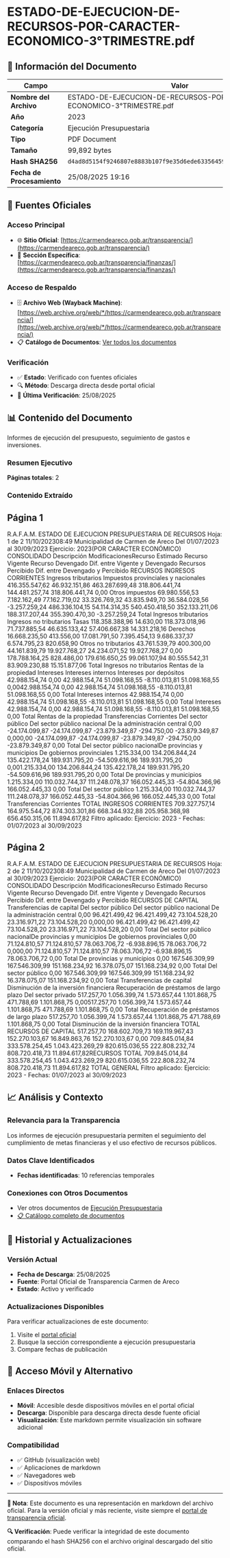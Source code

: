 # ESTADO-DE-EJECUCION-DE-RECURSOS-POR-CARACTER-ECONOMICO-3°TRIMESTRE.pdf

## 📄 Información del Documento

| Campo | Valor |
|-------|--------|
| **Nombre del Archivo** | ESTADO-DE-EJECUCION-DE-RECURSOS-POR-CARACTER-ECONOMICO-3°TRIMESTRE.pdf |
| **Año** | 2023 |
| **Categoría** | Ejecución Presupuestaria |
| **Tipo** | PDF Document |
| **Tamaño** | 99,892 bytes |
| **Hash SHA256** | `d4ad8d5154f9246807e8883b107f9e35d6ede6335645958e37c7c6707d6760b6` |
| **Fecha de Procesamiento** | 25/08/2025 19:16 |

## 🔗 Fuentes Oficiales

### Acceso Principal
- 🌐 **Sitio Oficial**: [https://carmendeareco.gob.ar/transparencia/](https://carmendeareco.gob.ar/transparencia/)
- 📁 **Sección Específica**: [https://carmendeareco.gob.ar/transparencia/finanzas/](https://carmendeareco.gob.ar/transparencia/finanzas/)

### Acceso de Respaldo
- 🗄️ **Archivo Web (Wayback Machine)**: [https://web.archive.org/web/*/https://carmendeareco.gob.ar/transparencia/](https://web.archive.org/web/*/https://carmendeareco.gob.ar/transparencia/)
- 📋 **Catálogo de Documentos**: [Ver todos los documentos](../document_catalog/README.md)

### Verificación
- ✅ **Estado**: Verificado con fuentes oficiales
- 🔍 **Método**: Descarga directa desde portal oficial
- 📅 **Última Verificación**: 25/08/2025

## 📊 Contenido del Documento

Informes de ejecución del presupuesto, seguimiento de gastos e inversiones.

### Resumen Ejecutivo

**Páginas totales**: 2

### Contenido Extraído

## Página 1

R.A.F.A.M.
ESTADO DE EJECUCION PRESUPUESTARIA DE RECURSOS Hoja: 1 de 2
11/10/202308:49
Municipalidad de
Carmen de Areco Del 01/07/2023 al 30/09/2023 Ejercicio: 2023(POR CARACTER ECONÓMICO) 
CONSOLIDADO
Descripción ModificacionesRecurso 
Estimado Recurso 
Vigente Recurso 
Devengado Dif. entre 
Vigente y 
Devengado Recursos 
Percibido Dif. entre 
Devengado y 
Percibido 
RECURSOS
INGRESOS CORRIENTES
Ingresos tributarios
Impuestos provinciales y nacionales 416.355.547,62 46.932.151,86 463.287.699,48 318.806.441,74 144.481.257,74 318.806.441,74 0,00
Otros impuestos 69.980.556,53 7.182.162,49 77.162.719,02 33.326.769,32 43.835.949,70 36.584.028,56 -3.257.259,24
486.336.104,15 54.114.314,35 540.450.418,50 352.133.211,06 188.317.207,44 355.390.470,30 -3.257.259,24 Total Ingresos tributarios
Ingresos no tributarios
Tasas 118.358.388,96 14.630,00 118.373.018,96 71.737.885,54 46.635.133,42 57.406.667,38 14.331.218,16
Derechos 16.668.235,50 413.556,00 17.081.791,50 7.395.454,13 9.686.337,37 6.574.795,23 820.658,90
Otros no tributarios 43.761.539,79 400.300,00 44.161.839,79 19.927.768,27 24.234.071,52 19.927.768,27 0,00
178.788.164,25 828.486,00 179.616.650,25 99.061.107,94 80.555.542,31 83.909.230,88 15.151.877,06 Total Ingresos no tributarios
Rentas de la propiedad
Intereses
Intereses internos
Intereses por depósitos 42.988.154,74 0,00 42.988.154,74 51.098.168,55 -8.110.013,81 51.098.168,55 0,0042.988.154,74 0,00 42.988.154,74 51.098.168,55 -8.110.013,81 51.098.168,55 0,00
Total Intereses internos
42.988.154,74 0,00 42.988.154,74 51.098.168,55 -8.110.013,81 51.098.168,55 0,00 Total Intereses
42.988.154,74 0,00 42.988.154,74 51.098.168,55 -8.110.013,81 51.098.168,55 0,00 Total Rentas de la propiedad
Transferencias Corrientes
Del sector público
Del sector público nacional
De la administración central 0,00 -24.174.099,87 -24.174.099,87 -23.879.349,87 -294.750,00 -23.879.349,87 0,000,00 -24.174.099,87 -24.174.099,87 -23.879.349,87 -294.750,00 -23.879.349,87 0,00
Total Del sector público nacionalDe provincias y municipios
De gobiernos provinciales
1.215.334,00 134.206.844,24 135.422.178,24 189.931.795,20 -54.509.616,96 189.931.795,20 0,001.215.334,00 134.206.844,24 135.422.178,24 189.931.795,20 -54.509.616,96 189.931.795,20 0,00
Total De provincias y municipios
1.215.334,00 110.032.744,37 111.248.078,37 166.052.445,33 -54.804.366,96 166.052.445,33 0,00 Total Del sector público
1.215.334,00 110.032.744,37 111.248.078,37 166.052.445,33 -54.804.366,96 166.052.445,33 0,00 Total Transferencias Corrientes
TOTAL INGRESOS CORRIENTES 709.327.757,14 164.975.544,72 874.303.301,86 668.344.932,88 205.958.368,98 656.450.315,06 11.894.617,82
Filtro aplicado: Ejercicio: 2023 -  Fechas: 01/07/2023 al 30/09/2023

## Página 2

R.A.F.A.M.
ESTADO DE EJECUCION PRESUPUESTARIA DE RECURSOS Hoja: 2 de 2
11/10/202308:49
Municipalidad de
Carmen de Areco Del 01/07/2023 al 30/09/2023 Ejercicio: 2023(POR CARACTER ECONÓMICO) 
CONSOLIDADO
Descripción ModificacionesRecurso 
Estimado Recurso 
Vigente Recurso 
Devengado Dif. entre 
Vigente y 
Devengado Recursos 
Percibido Dif. entre 
Devengado y 
Percibido 
RECURSOS DE CAPITAL
Transferencias de capital
Del sector público
Del sector público nacional
De la administración central 0,00 96.421.499,42 96.421.499,42 73.104.528,20 23.316.971,22 73.104.528,20 0,000,00 96.421.499,42 96.421.499,42 73.104.528,20 23.316.971,22 73.104.528,20 0,00
Total Del sector público nacionalDe provincias y municipios
De gobiernos provinciales
0,00 71.124.810,57 71.124.810,57 78.063.706,72 -6.938.896,15 78.063.706,72 0,000,00 71.124.810,57 71.124.810,57 78.063.706,72 -6.938.896,15 78.063.706,72 0,00
Total De provincias y municipios
0,00 167.546.309,99 167.546.309,99 151.168.234,92 16.378.075,07 151.168.234,92 0,00 Total Del sector público
0,00 167.546.309,99 167.546.309,99 151.168.234,92 16.378.075,07 151.168.234,92 0,00 Total Transferencias de capital
Disminución de la inversión financiera
Recuperación de préstamos de largo plazo
Del sector privado 517.257,70 1.056.399,74 1.573.657,44 1.101.868,75 471.788,69 1.101.868,75 0,00517.257,70 1.056.399,74 1.573.657,44 1.101.868,75 471.788,69 1.101.868,75 0,00
Total Recuperación de préstamos de largo plazo
517.257,70 1.056.399,74 1.573.657,44 1.101.868,75 471.788,69 1.101.868,75 0,00 Total Disminución de la inversión financiera
TOTAL RECURSOS DE CAPITAL 517.257,70 168.602.709,73 169.119.967,43 152.270.103,67 16.849.863,76 152.270.103,67 0,00
709.845.014,84 333.578.254,45 1.043.423.269,29 820.615.036,55 222.808.232,74 808.720.418,73 11.894.617,82RECURSOS TOTAL
709.845.014,84 333.578.254,45 1.043.423.269,29 820.615.036,55 222.808.232,74 808.720.418,73 11.894.617,82 TOTAL GENERAL
Filtro aplicado: Ejercicio: 2023 -  Fechas: 01/07/2023 al 30/09/2023



## 📈 Análisis y Contexto

### Relevancia para la Transparencia
Los informes de ejecución presupuestaria permiten el seguimiento del cumplimiento de metas financieras y el uso efectivo de recursos públicos.

### Datos Clave Identificados
- **Fechas identificadas**: 10 referencias temporales

### Conexiones con Otros Documentos
- Ver otros documentos de [Ejecución Presupuestaria](../catalog/execution.md)
- [📋 Catálogo completo de documentos](../document_catalog/README.md)

## 🔄 Historial y Actualizaciones

### Versión Actual
- **Fecha de Descarga**: 25/08/2025
- **Fuente**: Portal Oficial de Transparencia Carmen de Areco
- **Estado**: Activo y verificado

### Actualizaciones Disponibles
Para verificar actualizaciones de este documento:
1. Visite el [portal oficial](https://carmendeareco.gob.ar/transparencia/)
2. Busque la sección correspondiente a ejecución presupuestaria
3. Compare fechas de publicación

## 📱 Acceso Móvil y Alternativo

### Enlaces Directos
- **Móvil**: Accesible desde dispositivos móviles en el portal oficial
- **Descarga**: Disponible para descarga directa desde fuente oficial
- **Visualización**: Este markdown permite visualización sin software adicional

### Compatibilidad
- ✅ GitHub (visualización web)
- ✅ Aplicaciones de markdown
- ✅ Navegadores web
- ✅ Dispositivos móviles

---

**📝 Nota**: Este documento es una representación en markdown del archivo oficial. 
Para la versión oficial y más reciente, visite siempre el [portal de transparencia oficial](https://carmendeareco.gob.ar/transparencia/).

**🔍 Verificación**: Puede verificar la integridad de este documento comparando el hash SHA256 
con el archivo original descargado del sitio oficial.
